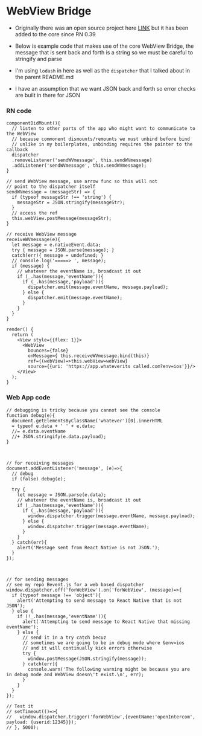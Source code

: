 # WebView Bridge

- Originally there was an open source project here [LINK](https://github.com/alinz/react-native-webview-bridge/issues/109) but it has been added to the core since RN 0.39

- Below is example code that makes use of the core WebView Bridge, the message that is sent back and forth is a string so we must be careful to stringify and parse

- I'm using `lodash` in here as well as the `dispatcher` that I talked about in the parent README.md

- I have an assumption that we want JSON back and forth so error checks are built in there for JSON

### RN code

    componentDidMount(){
      // listen to other parts of the app who might want to communicate to the WebView
      // because commonent dismounts/remounts we must unbind before bind
      // unlike in my boilerplates, unbinding requires the pointer to the callback
      dispatcher
      .removeListener('sendWVmessage', this.sendWVmessage) 
      .addListener('sendWVmessage', this.sendWVmessage);
    }

    // send WebView message, use arrow func so this will not 
    // point to the dispatcher itself
    sendWVmessage = (messageStr) => {
      if (typeof messageStr !== 'string') {
        messageStr = JSON.stringify(messageStr);
      }
      // access the ref
      this.webView.postMessage(messageStr);
    }

    // receive WebView message
    receiveWVmessage(e){
      let message = e.nativeEvent.data;
      try { message = JSON.parse(message); } 
      catch(err){ message = undefined; }
      // console.log('=====> ', message);    
      if (message) {
        // whatever the eventName is, broadcast it out
        if (_.has(message,'eventName')){
          if (_.has(message,'payload')){
            dispatcher.emit(message.eventName, message.payload);
          } else {
            dispatcher.emit(message.eventName);
          }
        }
      }
    }

    render() {
      return (
        <View style={{flex: 1}}>
          <WebView
            bounces={false}
            onMessage={ this.receiveWVmessage.bind(this)}
            ref={(webView)=>this.webView=webView}
            source={{uri: 'https://app.whateverits called.com?env=ios'}}/>
        </View>
      );
    }

### Web App code

    // debugging is tricky because you cannot see the console
    function debug(e){
      document.getElementsByClassName('whatever')[0].innerHTML 
      = typeof e.data + ' ' + e.data;
      //= e.data.eventName
      //+ JSON.stringify(e.data.payload);    
    }



    // for receiving messages
    document.addEventListener('message', (e)=>{
      // debug
      if (false) debug(e);
      
      try {
        let message = JSON.parse(e.data);
        // whatever the eventName is, broadcast it out
        if (_.has(message,'eventName')){
          if (_.has(message,'payload')){
            window.dispatcher.trigger(message.eventName, message.payload);
          } else {
            window.dispatcher.trigger(message.eventName);
          }
        }      
      } catch(err){
        alert('Message sent from React Native is not JSON.');
      }
    });



    // for sending messages
    // see my repo Bevent.js for a web based dispatcher
    window.dispatcher.off('forWebView').on('forWebView', (message)=>{
      if (typeof message !== 'object'){
        alert('Attempting to send message to React Native that is not JSON');
      } else {
        if (!_.has(message,'eventName')){
          alert('Attempting to send message to React Native that missing eventName');
        } else {
          // send it in a try catch becuz
          // sometimes we are going to be in debug mode where &env=ios
          // and it will continually kick errors otherwise
          try {
            window.postMessage(JSON.stringify(message)); 
          } catch(err){
            console.warn('The following warning might be because you are in debug mode and WebView doesn\'t exist.\n', err);
          }
        }
      }
    });

    // Test it
    // setTimeout(()=>{
    //   window.dispatcher.trigger('forWebView',{eventName:'openIntercom', payload: {userid:12345}});
    // }, 5000);









